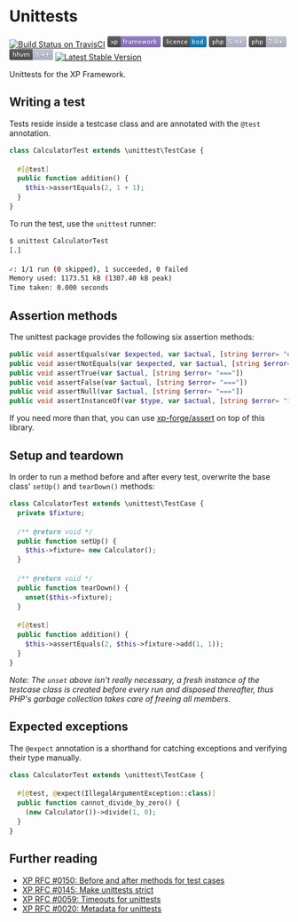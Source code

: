 Unittests
=========

[![Build Status on TravisCI](https://secure.travis-ci.org/xp-framework/unittest.svg)](http://travis-ci.org/xp-framework/unittest)
[![XP Framework Module](https://raw.githubusercontent.com/xp-framework/web/master/static/xp-framework-badge.png)](https://github.com/xp-framework/core)
[![BSD Licence](https://raw.githubusercontent.com/xp-framework/web/master/static/licence-bsd.png)](https://github.com/xp-framework/core/blob/master/LICENCE.md)
[![Required PHP 5.4+](https://raw.githubusercontent.com/xp-framework/web/master/static/php-5_4plus.png)](http://php.net/)
[![Supports PHP 7.0+](https://raw.githubusercontent.com/xp-framework/web/master/static/php-7_0plus.png)](http://php.net/)
[![Supports HHVM 3.4+](https://raw.githubusercontent.com/xp-framework/web/master/static/hhvm-3_4plus.png)](http://hhvm.com/)
[![Latest Stable Version](https://poser.pugx.org/xp-framework/unittest/version.png)](https://packagist.org/packages/xp-framework/unittest)

Unittests for the XP Framework.

Writing a test
--------------
Tests reside inside a testcase class and are annotated with the `@test` annotation.

```php
class CalculatorTest extends \unittest\TestCase {

  #[@test]
  public function addition() {
    $this->assertEquals(2, 1 + 1);
  }
}
```

To run the test, use the `unittest` runner:

```sh
$ unittest CalculatorTest
[.]

✓: 1/1 run (0 skipped), 1 succeeded, 0 failed
Memory used: 1173.51 kB (1307.40 kB peak)
Time taken: 0.000 seconds
```

Assertion methods
-----------------
The unittest package provides the following six assertion methods:

```php
public void assertEquals(var $expected, var $actual, [string $error= "equals"])
public void assertNotEquals(var $expected, var $actual, [string $error= "!equals"])
public void assertTrue(var $actual, [string $error= "==="])
public void assertFalse(var $actual, [string $error= "==="])
public void assertNull(var $actual, [string $error= "==="])
public void assertInstanceOf(var $type, var $actual, [string $error= "instanceof"])
```

If you need more than that, you can use [xp-forge/assert](https://github.com/xp-forge/assert) on top of this library.

Setup and teardown
------------------
In order to run a method before and after every test, overwrite the base class' `setUp()` and `tearDown()` methods:

```php
class CalculatorTest extends \unittest\TestCase {
  private $fixture;

  /** @return void */
  public function setUp() {
    $this->fixture= new Calculator();
  }

  /** @return void */
  public function tearDown() {
    unset($this->fixture);
  }

  #[@test]
  public function addition() {
    $this->assertEquals(2, $this->fixture->add(1, 1));
  }
}
```

*Note: The `unset` above isn't really necessary, a fresh instance of the testcase class is created before every run and disposed thereafter, thus PHP's garbage collection takes care of freeing all members.*

Expected exceptions
-------------------
The `@expect` annotation is a shorthand for catching exceptions and verifying their type manually.

```php
class CalculatorTest extends \unittest\TestCase {

  #[@test, @expect(IllegalArgumentException::class)]
  public function cannot_divide_by_zero() {
    (new Calculator())->divide(1, 0);
  }
}
```

Further reading
---------------

* [XP RFC #0150: Before and after methods for test cases](https://github.com/xp-framework/rfc/issues/150)
* [XP RFC #0145: Make unittests strict](https://github.com/xp-framework/rfc/issues/145)
* [XP RFC #0059: Timeouts for unittests](https://github.com/xp-framework/rfc/issues/59)
* [XP RFC #0020: Metadata for unittests](https://github.com/xp-framework/rfc/issues/20)
